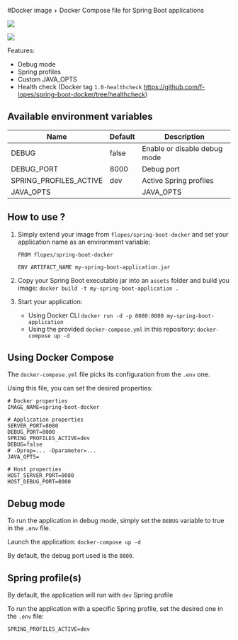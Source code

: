 #Docker image + Docker Compose file for Spring Boot applications

[![](https://images.microbadger.com/badges/image/flopes/spring-boot-docker.svg)](https://microbadger.com/images/flopes/spring-boot-docker "Get your own image badge on microbadger.com")

[![](http://dockeri.co/image/flopes/spring-boot-docker)](http://dockeri.co/image/flopes/spring-boot-docker 'Docker build status')

Features:
- Debug mode
- Spring profiles
- Custom JAVA_OPTS
- Health check (Docker tag `1.0-healthcheck` https://github.com/f-lopes/spring-boot-docker/tree/healthcheck)

## Available environment variables

Name                    | Default   | Description
------------------------|-----------|------------------------------------
DEBUG                   | false | Enable or disable debug mode
DEBUG_PORT              | 8000  | Debug port
SPRING_PROFILES_ACTIVE  | dev   | Active Spring profiles
JAVA_OPTS               |       | JAVA_OPTS

## How to use ?

1. Simply extend your image from `flopes/spring-boot-docker` and set your application name as an environment variable:
    ``` Docker
    FROM flopes/spring-boot-docker
    
    ENV ARTIFACT_NAME my-spring-boot-application.jar
    ```

2. Copy your Spring Boot executable jar into an `assets` folder and build you image:
```docker build -t my-spring-boot-application . ```

3. Start your application:
    - Using Docker CLI
```docker run -d -p 8080:8080 my-spring-boot-application```
    - Using the provided ```docker-compose.yml``` in this repository:
```docker-compose up -d```


## Using Docker Compose

The `docker-compose.yml` file picks its configuration from the `.env` one.

Using this file, you can set the desired properties:
```
# Docker properties
IMAGE_NAME=spring-boot-docker

# Application properties
SERVER_PORT=8080
DEBUG_PORT=8000
SPRING_PROFILES_ACTIVE=dev
DEBUG=false
# -Dprop=... -Dparameter=...
JAVA_OPTS=

# Host properties
HOST_SERVER_PORT=8080
HOST_DEBUG_PORT=8000
```

## Debug mode
To run the application in debug mode, simply set the `DEBUG` variable to true in the `.env` file.

Launch the application:
`docker-compose up -d`

By default, the debug port used is the `8000`.

## Spring profile(s)
By default, the application will run with `dev` Spring profile

To run the application with a specific Spring profile, set the desired one in the `.env` file:
```
SPRING_PROFILES_ACTIVE=dev
```
